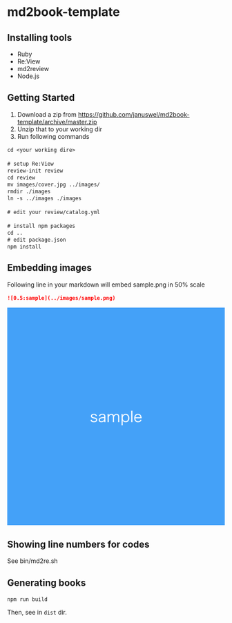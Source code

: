 # md2book-template

## Installing tools

- Ruby
- Re:View
- md2review
- Node.js

## Getting Started

1. Download a zip from https://github.com/januswel/md2book-template/archive/master.zip
2. Unzip that to your working dir
3. Run following commands

```console
cd <your working dire>

# setup Re:View
review-init review
cd review
mv images/cover.jpg ../images/
rmdir ./images
ln -s ../images ./images

# edit your review/catalog.yml

# install npm packages
cd ..
# edit package.json
npm install
```

## Embedding images

Following line in your markdown will embed sample.png in 50% scale

```markdown
![0.5:sample](../images/sample.png)
```

![0.5:sample](../images/sample.png)

## Showing line numbers for codes

See bin/md2re.sh

## Generating books

```
npm run build
```

Then, see in `dist` dir.

